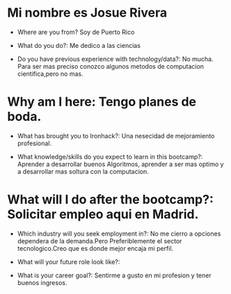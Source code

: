 # Mi nombre es Josue Rivera

* Where are you from? Soy de Puerto Rico

* What do you do?: Me dedico a las ciencias

* Do you have previous experience with technology/data?: No mucha. Para ser mas preciso conozco algunos metodos de computacion cientifica,pero no mas.

# Why am I here: Tengo planes de boda. 

* What has brought you to Ironhack?: Una nesecidad de mejoramiento profesional.

* What knowledge/skills do you expect to learn in this bootcamp?: Aprender a desarrollar buenos Algoritmos, aprender a ser mas optimo y a desarrollar mas soltura con la computacion. 

# What will I do after the bootcamp?: Solicitar empleo aqui en Madrid.

* Which industry will you seek employment in?: No me cierro a opciones dependera de la demanda.Pero Preferiblemente el sector tecnologico.Creo que es donde mejor encaja mi perfil.

* What will your future role look like?:

* What is your career goal?: Sentirme a gusto en mi profesion y tener buenos ingresos.
